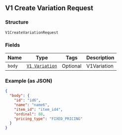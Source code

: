 ## V1 Create Variation Request

### Structure

`V1CreateVariationRequest`

### Fields

| Name | Type | Tags | Description |
|  --- | --- | --- | --- |
| `body` | [`V1 Variation`](/doc/models/v1-variation.md) | Optional | V1Variation |

### Example (as JSON)

```json
{
  "body": {
    "id": "id6",
    "name": "name6",
    "item_id": "item_id4",
    "ordinal": 88,
    "pricing_type": "FIXED_PRICING"
  }
}
```

